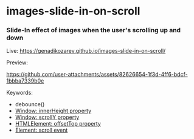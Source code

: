 # images-slide-in-on-scroll

### Slide-In effect of images when the user's scrolling up and down

Live: https://genadikozarev.github.io/images-slide-in-on-scroll/

Preview:

https://github.com/user-attachments/assets/82626654-1f3d-4ff6-bdcf-1bbba7339b0e

Keywords:
- debounce()
- [Window: innerHeight property]('https://developer.mozilla.org/en-US/docs/Web/API/Window/innerHeight')
- [Window: scrollY property]('https://developer.mozilla.org/en-US/docs/Web/API/Window/scrollY')
- [HTMLElement: offsetTop property]('https://developer.mozilla.org/en-US/docs/Web/API/HTMLElement/offsetTop')
- [Element: scroll event]('https://developer.mozilla.org/en-US/docs/Web/API/Element/scroll_event')
